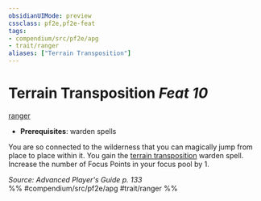 ```yaml
---
obsidianUIMode: preview
cssclass: pf2e,pf2e-feat
tags:
- compendium/src/pf2e/apg
- trait/ranger
aliases: ["Terrain Transposition"]
---
```

# Terrain Transposition  *Feat 10*  
[ranger](Reference/Rules/Traits/ranger.md "Ranger Class Trait")  

- **Prerequisites**: warden spells

You are so connected to the wilderness that you can magically jump from place to place within it. You gain the [terrain transposition](Reference/Compendium/Spells/terrain-transposition-apg.md) warden spell. Increase the number of Focus Points in your focus pool by 1.

*Source: Advanced Player's Guide p. 133*  
%% #compendium/src/pf2e/apg #trait/ranger %%